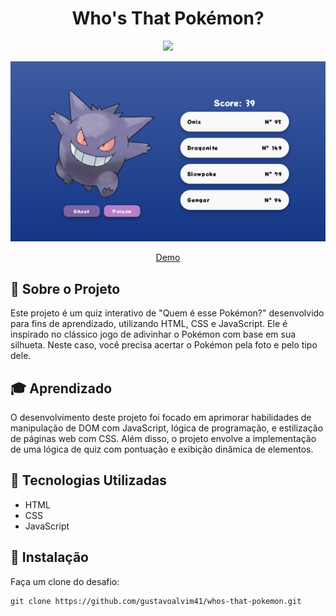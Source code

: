<h1 align="center">Who's That Pokémon?</h1>

<p align="center">
  <img src="http://img.shields.io/static/v1?label=STATUS&message=EM%20DESENVOLVIMENTO&color=GREEN&style=for-the-badge"/>
</p>

<div align="center" id="top">
  <img src="./design/Who's That Pokemon (Desktop).png" alt="Who's That Pokemon"/>

  <a href="https://gustavoalvim41.github.io/whos-that-pokemon/">Demo</a>
</div>

## 📁 Sobre o Projeto

Este projeto é um quiz interativo de "Quem é esse Pokémon?" desenvolvido para fins de aprendizado, utilizando HTML, CSS e JavaScript. Ele é inspirado no clássico jogo de adivinhar o Pokémon com base em sua silhueta. Neste caso, você precisa acertar o Pokémon pela foto e pelo tipo dele.

## 🎓 Aprendizado

O desenvolvimento deste projeto foi focado em aprimorar habilidades de manipulação de DOM com JavaScript, lógica de programação, e estilização de páginas web com CSS. Além disso, o projeto envolve a implementação de uma lógica de quiz com pontuação e exibição dinâmica de elementos.

## 🚀 Tecnologias Utilizadas

- HTML
- CSS
- JavaScript

## 💾 Instalação

Faça um clone do desafio:

  ```
  git clone https://github.com/gustavoalvim41/whos-that-pokemon.git
  ```


